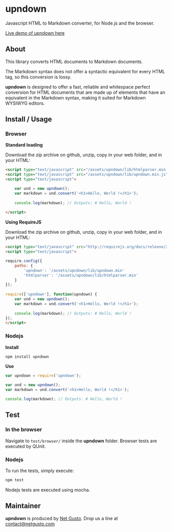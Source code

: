 # upndown

Javascript HTML to Markdown converter, for Node.js and the browser.

[Live demo of upndown here](http://upndown.netgusto.com/)

## About

This library converts HTML documents to Markdown documents.

The Markdown syntax does not offer a syntactic equivalent for every HTML tag, so this conversion is lossy.

**upndown** is designed to offer a fast, reliable and whitespace perfect conversion for HTML documents that are made up of elements that have an equivalent in the Markdown syntax, making it suited for Markdown WYSIWYG editors.

## Install / Usage

### Browser

**Standard loading**

Download the zip archive on github, unzip, copy in your web folder, and in your HTML:

```html
<script type="text/javascript" src="/assets/upndown/lib/htmlparser.min.js"></script>
<script type="text/javascript" src="/assets/upndown/lib/upndown.min.js"></script>
<script type="text/javascript">

    var und = new upndown();
    var markdown = und.convert('<h1>Hello, World !</h1>');
    
    console.log(markdown); // Outputs: # Hello, World !
    
</script>
```

**Using RequireJS**

Download the zip archive on github, unzip, copy in your web folder, and in your HTML:

```html
<script type="text/javascript" src="http://requirejs.org/docs/release/2.1.11/minified/require.js"></script>
<script type="text/javascript">

require.config({
    paths: {
        'upndown': '/assets/upndown/lib/upndown.min'
        'htmlparser': '/assets/upndown/lib/htmlparser.min'
    }
});
 
require(['upndown'], function(upndown) {
    var und = new upndown();
    var markdown = und.convert('<h1>Hello, World !</h1>');
    
    console.log(markdown); // Outputs: # Hello, World !
});
</script>
```


### Nodejs

**Install**

```bash
npm install upndown
```

**Use**

```js
var upndown = require('upndown');

var und = new upndown();
var markdown = und.convert('<h1>Hello, World !</h1>');

console.log(markdown); // Outputs: # Hello, World !
```

## Test

### In the browser

Navigate to `test/browser/` inside the **upndown** folder. Browser tests are executed by QUnit.

### Nodejs

To run the tests, simply execute:

```sh
npm test
```

Nodejs tests are executed using mocha.


## Maintainer

**upndown** is produced by [Net Gusto](http://netgusto.com). Drop us a line at <contact@netgusto.com>
